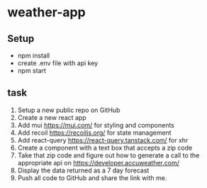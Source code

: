 # weather-app

## Setup

- npm install
- create .env file with api key
- npm start

## task

1. Setup a new public repo on GitHub
2. Create a new react app
3. Add mui https://mui.com/ for styling and components
4. Add recoil https://recoiljs.org/ for state management
5. Add react-query https://react-query.tanstack.com/ for xhr
6. Create a component with a text box that accepts a zip code
7. Take that zip code and figure out how to generate a call to the appropriate api on https://developer.accuweather.com/
8. Display the data returned as a 7 day forecast
9. Push all code to GitHub and share the link with me.
